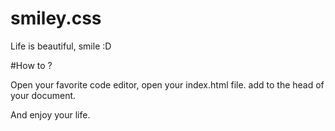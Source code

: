 smiley.css
==========

Life is beautiful, smile :D 


#How to ? 

Open your favorite code editor, open your index.html file.
add    <link rel="stylesheet" type="text/css" href="path/to/smiley.min.css" />    to the head of your document. 

And enjoy your life. 
